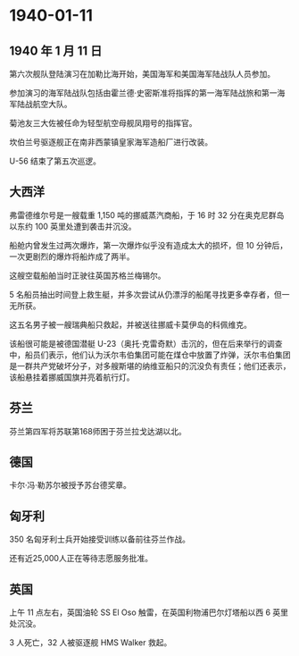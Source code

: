 # 1940-01-11

## 1940 年 1 月 11 日

第六次舰队登陆演习在加勒比海开始，美国海军和美国海军陆战队人员参加。

参加演习的海军陆战队包括由霍兰德·史密斯准将指挥的第一海军陆战旅和第一海军陆战航空大队。

菊池友三大佐被任命为轻型航空母舰凤翔号的指挥官。

坎伯兰号驱逐舰正在南非西蒙镇皇家海军造船厂进行改装。

U-56 结束了第五次巡逻。

## 大西洋

弗雷德维尔号是一艘载重 1,150 吨的挪威蒸汽商船，于 16 时 32
分在奥克尼群岛以东约 100 英里处遭到袭击并沉没。

船舱内曾发生过两次爆炸，第一次爆炸似乎没有造成太大的损坏，但 10
分钟后，一次更剧烈的爆炸将船炸成了两半。

这艘空载船舶当时正驶往英国苏格兰梅锡尔。

5
名船员抽出时间登上救生艇，并多次尝试从仍漂浮的船尾寻找更多幸存者，但一无所获。

这五名男子被一艘瑞典船只救起，并被送往挪威卡莫伊岛的科佩维克。

该船很可能是被德国潜艇
U-23（奥托·克雷奇默）击沉的，但在后来举行的调查中，船员们表示，他们认为沃尔韦伯集团可能在煤仓中放置了炸弹，沃尔韦伯集团是一群共产党破坏分子，对多艘斯堪的纳维亚船只的沉没负有责任；他们还表示，该船悬挂着挪威国旗并亮着航行灯。

## 芬兰

芬兰第四军将苏联第168师困于芬兰拉戈达湖以北。

## 德国

卡尔·冯·勒苏尔被授予苏台德奖章。

## 匈牙利

350 名匈牙利士兵开始接受训练以备前往芬兰作战。

还有近25,000人正在等待志愿服务批准。

## 英国

上午 11 点左右，英国油轮 SS El Oso 触雷，在英国利物浦巴尔灯塔船以西 6
英里处沉没。

3 人死亡，32 人被驱逐舰 HMS Walker 救起。

